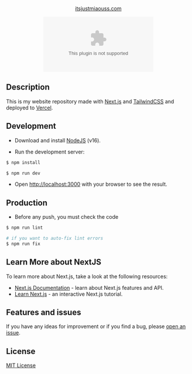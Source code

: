 <div align="center">

<a href="https://itsjustmiaouss.com" target="_blank">itsjustmiaouss.com</a>

![Vercel](https://vercelbadge.vercel.app/api/ItsJustMiaouss/itsjustmiaouss.com)

</div>

## Description

This is my website repository made with [Next.js](https://nextjs.org/) and [TailwindCSS](https://tailwindcss.com/) and deployed to [Vercel](https://vercel.com).

## Development

- Download and install [NodeJS](https://nodejs.org) (v16).

- Run the development server:

```bash
$ npm install

$ npm run dev
```

- Open [http://localhost:3000](http://localhost:3000) with your browser to see the result.

## Production

- Before any push, you must check the code

```bash
$ npm run lint

# if you want to auto-fix lint errors
$ npm run fix
```

## Learn More about NextJS

To learn more about Next.js, take a look at the following resources:

- [Next.js Documentation](https://nextjs.org/docs) - learn about Next.js features and API.
- [Learn Next.js](https://nextjs.org/learn) - an interactive Next.js tutorial.

## Features and issues

If you have any ideas for improvement or if you find a bug, please [open an issue](https://github.com/ItsJustMiaouss/itsjustmiaouss-com/issues).

## License

[MIT License](https://github.com/ItsJustMiaouss/itsjustmiaouss.com/blob/main/LICENSE.md)
